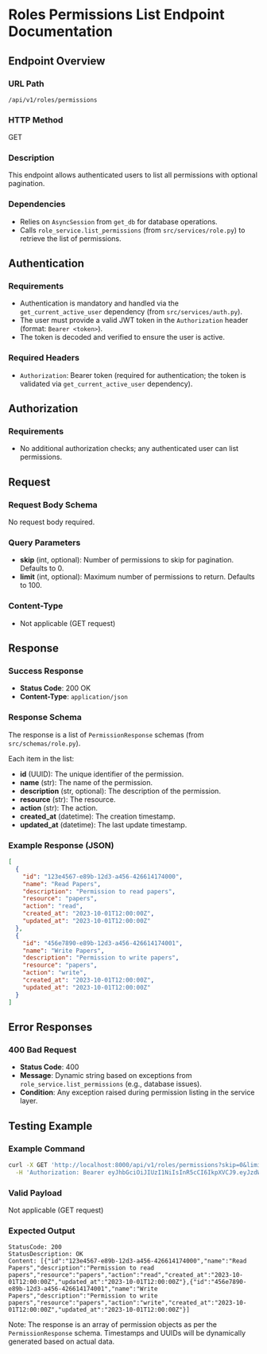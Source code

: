 # Roles Permissions List Endpoint Documentation

## Endpoint Overview

### URL Path
`/api/v1/roles/permissions`

### HTTP Method
GET

### Description
This endpoint allows authenticated users to list all permissions with optional pagination.

### Dependencies
- Relies on `AsyncSession` from `get_db` for database operations.
- Calls `role_service.list_permissions` (from `src/services/role.py`) to retrieve the list of permissions.

## Authentication

### Requirements
- Authentication is mandatory and handled via the `get_current_active_user` dependency (from `src/services/auth.py`).
- The user must provide a valid JWT token in the `Authorization` header (format: `Bearer <token>`).
- The token is decoded and verified to ensure the user is active.

### Required Headers
- `Authorization`: Bearer token (required for authentication; the token is validated via `get_current_active_user` dependency).

## Authorization

### Requirements
- No additional authorization checks; any authenticated user can list permissions.

## Request

### Request Body Schema
No request body required.

### Query Parameters
- **skip** (int, optional): Number of permissions to skip for pagination. Defaults to 0.
- **limit** (int, optional): Maximum number of permissions to return. Defaults to 100.

### Content-Type
- Not applicable (GET request)

## Response

### Success Response
- **Status Code**: 200 OK
- **Content-Type**: `application/json`

### Response Schema
The response is a list of `PermissionResponse` schemas (from `src/schemas/role.py`).

Each item in the list:
- **id** (UUID): The unique identifier of the permission.
- **name** (str): The name of the permission.
- **description** (str, optional): The description of the permission.
- **resource** (str): The resource.
- **action** (str): The action.
- **created_at** (datetime): The creation timestamp.
- **updated_at** (datetime): The last update timestamp.

### Example Response (JSON)
```json
[
  {
    "id": "123e4567-e89b-12d3-a456-426614174000",
    "name": "Read Papers",
    "description": "Permission to read papers",
    "resource": "papers",
    "action": "read",
    "created_at": "2023-10-01T12:00:00Z",
    "updated_at": "2023-10-01T12:00:00Z"
  },
  {
    "id": "456e7890-e89b-12d3-a456-426614174001",
    "name": "Write Papers",
    "description": "Permission to write papers",
    "resource": "papers",
    "action": "write",
    "created_at": "2023-10-01T12:00:00Z",
    "updated_at": "2023-10-01T12:00:00Z"
  }
]
```

## Error Responses

### 400 Bad Request
- **Status Code**: 400
- **Message**: Dynamic string based on exceptions from `role_service.list_permissions` (e.g., database issues).
- **Condition**: Any exception raised during permission listing in the service layer.

## Testing Example

### Example Command
```bash
curl -X GET 'http://localhost:8000/api/v1/roles/permissions?skip=0&limit=10' \
  -H 'Authorization: Bearer eyJhbGciOiJIUzI1NiIsInR5cCI6IkpXVCJ9.eyJzdWIiOiJhZG1pbiIsImV4cCI6MTc1ODg3MDc4OH0.GrXDnxCPAYJxm3rG33_0bP3hMJXTu5FX68uHHF1WV1I'
```

### Valid Payload
Not applicable (GET request)

### Expected Output
```
StatusCode: 200
StatusDescription: OK
Content: [{"id":"123e4567-e89b-12d3-a456-426614174000","name":"Read Papers","description":"Permission to read papers","resource":"papers","action":"read","created_at":"2023-10-01T12:00:00Z","updated_at":"2023-10-01T12:00:00Z"},{"id":"456e7890-e89b-12d3-a456-426614174001","name":"Write Papers","description":"Permission to write papers","resource":"papers","action":"write","created_at":"2023-10-01T12:00:00Z","updated_at":"2023-10-01T12:00:00Z"}]
```

Note: The response is an array of permission objects as per the `PermissionResponse` schema. Timestamps and UUIDs will be dynamically generated based on actual data.